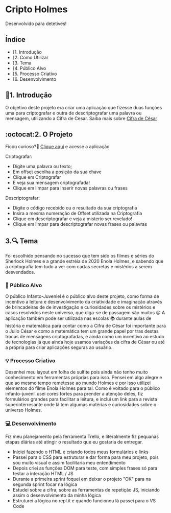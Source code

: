 # Cripto Holmes

Desenvolvido para detetives!

## Índice

* [1. Introdução
* [2. Como Utilizar
* [3. Tema
* [4. Público Alvo
* [5. Processo Criativo
* [6. Desenvolvimento


## :rocket:1. Introdução

  O objetivo deste projeto era criar uma aplicação que fizesse duas funções uma para criptografar e outra de descriptografar uma palavra ou mensagem, utilizando a Cifra de Cesar. Saiba mais sobre [Cifra de César](https://pt.wikipedia.org/wiki/Cifra_de_C%C3%A9sar)

## :octocat:2. O Projeto

Ficou curioso?:open_file_folder: [Clique aqui](https://julianaads.github.io/SAP005-cipher/) e acesse a aplicação

Criptografar:
* Digite uma palavra ou texto;
* Em offset escolha a posição da sua chave 
* Clique em Criptografar 
* E veja sua mensagem criptografada!
* Clique em limpar para inserir novas palavras ou frases

Descriptografar:
* Digite o código recebido ou o resultado da sua criptografia 
* Insira a mesma numeração de Offset utilizada na Criptografia
* Clique em descriptografar e veja a misterio ser revelado!
* Clique em limpar para descriptografar novas frases ou palavras


## 3.:mag: Tema

Foi escolhido pensando no sucesso que tem sido os filmes e séries do Sherlock Holmes e a grande estréia de 2020 Enola Holmes, e sabendo que a criptografia tem tudo a ver com cartas secretas e mistérios a serem desvendados.

### :dart: Público Alvo

O público Infanto-Juveniel é o público alvo deste projeto, como forma de incentivo a leitura e desenvolvimento da criatividade e imaginação através de brincadeiras de de investigação e curiosidades sobre os mistérios e casos resolvidos neste universo, que diga-se de passagem são muitos :wink:
A aplicação também pode ser utilizada nas escolas :books: durante aulas de história e matemática para contar como a Cifra de César foi importante para o Julio César e como a matemática tem um grande papel por tras destas trocas de mensagens criptografadas, e ainda como um incentivo ao estudo de tecnologias já que ainda hoje usamos variações da cifra de César ou até a própria para criar aplicações seguras ao usuário.


### :bulb: Processo Criativo

Desenhei meu layout em folha de sulfite pois ainda não tenho muito conhecimento em ferramentas próprias para isso. Pensei em algo alegre e que ao mesmo tempo remetesse ao mundo Holmes e por isso utilizei elementos do filme Enola Holmes para tal. Como é voltado para o público infanto-juvenil usei cores fortes para prender a atenção deles, fiz formulários grandes para facilitar a leitura, e inclui um link para a revista superinterresante onde lá tem algumas matérias e curiosidades sobre o universo Holmes.




### :computer: Desenvolvimento

Fiz meu planejamento pela ferramenta Trello, e literalmente fiz pequanas etapas diárias até atingir o resultado que eu gostaria de entregar.
* Iniciei fazendo o HTML e criando todos meus formulários e links
* Passei para o CSS para estruturar e dar forma para meu projeto, pois sou muito visual e assim facilitaria meu entendimento
* Depois criei as funções DOM para teste, com simples frases só para testar a interação HTML / JS
* Durante a primeira sprint foquei em deixar o projeto "OK" para na segunda sprint focar na lógica 
* Estudei sobre a cifra, sobre as ferramentas de repetição JS, iniciando assim o desenvolvimento da minha lógica
* Estruturei a lógica no repl.it e quando funcionou lá passei para o VS Code




